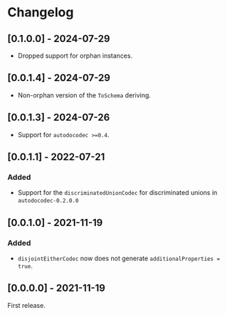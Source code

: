 # Changelog

## [0.1.0.0] - 2024-07-29

* Dropped support for orphan instances.

## [0.0.1.4] - 2024-07-29

* Non-orphan version of the `ToSchema` deriving.

## [0.0.1.3] - 2024-07-26

* Support for `autodocodec >=0.4`.

## [0.0.1.1] - 2022-07-21

### Added

* Support for the `discriminatedUnionCodec` for discriminated unions in `autodocodec-0.2.0.0`

## [0.0.1.0] - 2021-11-19

### Added

* `disjointEitherCodec` now does not generate `additionalProperties = true`.

## [0.0.0.0] - 2021-11-19

First release.
